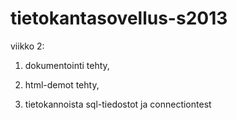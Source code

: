 tietokantasovellus-s2013
========================
viikko 2:
1. dokumentointi tehty,

2. html-demot tehty,

3. tietokannoista sql-tiedostot ja connectiontest
